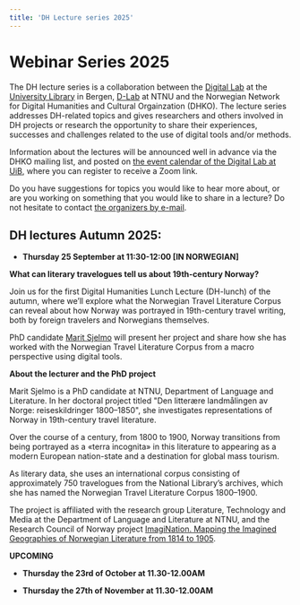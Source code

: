 ```yaml
---
title: 'DH Lecture series 2025'
---
```


# **Webinar Series 2025**

The DH lecture series is a collaboration between the [Digital Lab](https://www.uib.no/en/digitallab) at the [University Library](https://www.uib.no/en/ub) in Bergen, [D-Lab](https://www.ntnu.no/ub/d-lab) at NTNU and the Norwegian Network for Digital Humanities and Cultural Orgainzation (DHKO). The lecture series addresses DH-related topics and gives researchers and others involved in DH projects or research the opportunity to share their experiences, successes and challenges related to the use of digital tools and/or methods.

Information about the lectures will be announced well in advance via the DHKO mailing list, and posted on [the event calendar of the Digital Lab at UiB,](https://www.uib.no/en/digitallab/calendar) where you can register to receive a Zoom link.

Do you have suggestions for topics you would like to hear more about, or are you working on something that you would like to share in a lecture? Do not hesitate to contact [the organizers by e-mail](emma.aadland@uib.no).

## DH lectures Autumn 2025: 

- **Thursday 25 September at 11:30-12:00 [IN NORWEGIAN]**

**What can literary travelogues tell us about 19th-century Norway?**

Join us for the first Digital Humanities Lunch Lecture (DH-lunch) of the autumn, where we’ll explore what the Norwegian Travel Literature Corpus can reveal about how Norway was portrayed in 19th-century travel writing, both by foreign travelers and Norwegians themselves.

PhD candidate [Marit Sjelmo](https://www.ntnu.no/ansatte/marit.sjelmo) will present her project and share how she has worked with the Norwegian Travel Literature Corpus from a macro perspective using digital tools.

**About the lecturer and the PhD project**

Marit Sjelmo is a PhD candidate at NTNU, Department of Language and Literature. In her doctoral project titled "Den litterære landmålingen av Norge: reiseskildringer 1800–1850", she investigates representations of Norway in 19th-century travel literature.

Over the course of a century, from 1800 to 1900, Norway transitions from being portrayed as a «terra incognita» in this literature to appearing as a modern European nation-state and a destination for global mass tourism.

As literary data, she uses an international corpus consisting of approximately 750 travelogues from the National Library’s archives, which she has named the Norwegian Travel Literature Corpus 1800–1900.

The project is affiliated with the research group Literature, Technology and Media at the Department of Language and Literature at NTNU, and the Research Council of Norway project [ImagiNation. Mapping the Imagined Geographies of Norwegian Literature from 1814 to 1905](https://prosjektbanken.forskningsradet.no/project/FORISS/314605?Kilde=FORISS&distribution=Ar&chart=bar&calcType=funding&Sprak=no&sortBy=score&sortOrder=desc&resultCount=30&offset=0&Fritekst=imagination).

**UPCOMING**

- **Thursday the 23rd of October at 11.30-12.00AM**

- **Thursday the 27th of November at 11.30-12.00AM**
